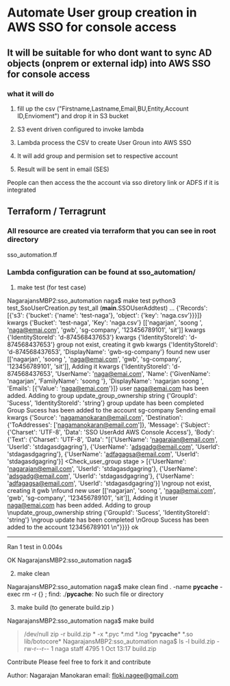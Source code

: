 # Automate User group creation in AWS SSO for console access

## It will be suitable for who dont want to sync AD objects (onprem or external idp) into AWS SSO for console access

### what it will do
1) fill up the csv ("Firstname,Lastname,Email,BU,Entity,Account ID,Envioment") and drop it in S3 bucket 

2) S3 event driven configured to invoke lambda

3) Lambda process the CSV to create User Groun into AWS SSO

4) It will add group and permision set to respective account

5) Result will be sent in email (SES)

People can then access the the account via sso diretory link or ADFS if it is integrated

## Terraform / Terragrunt

### All resource are created via terraform that you can see in root directory
sso_automation.tf

### Lambda configuration can be found at sso_automation/

1) make test (for test case)


NagarajansMBP2:sso_automation naga$ make test
python3 test_SsoUserCreation.py
test_all (__main__.SSOUserAddtest) ... {'Records': [{'s3': {'bucket': {'name': 'test-naga'}, 'object': {'key': 'naga.csv'}}}]}
kwargs {'Bucket': 'test-naga', 'Key': 'naga.csv'}
[['nagarjan', 'soong ', 'naga@emai.com', 'gwb', 'sg-company', '123456789101', 'sit']]
kwargs {'IdentityStoreId': 'd-874568437653'}
kwargs {'IdentityStoreId': 'd-874568437653'}
group not exist, creating it gwb
kwargs {'IdentityStoreId': 'd-874568437653', 'DisplayName': 'gwb-sg-company'}
found new user [['nagarjan', 'soong ', 'naga@emai.com', 'gwb', 'sg-company', '123456789101', 'sit']], Adding it
kwargs {'IdentityStoreId': 'd-874568437653', 'UserName': 'naga@emai.com', 'Name': {'GivenName': 'nagarjan', 'FamilyName': 'soong '}, 'DisplayName': 'nagarjan soong ', 'Emails': [{'Value': 'naga@emai.com'}]}
user naga@emai.com has been added. Adding to group
update_group_ownership string {'GroupId': 'Sucess', 'IdentityStoreId': 'string'}
group update has been completed
Group Sucess has been added to the account sg-company
Sending email
kwargs {'Source': 'nagamanokaran@email.com', 'Destination': {'ToAddresses': ['nagamanokaran@email.com']}, 'Message': {'Subject': {'Charset': 'UTF-8', 'Data': 'SSO UserAdd AWS Console Access'}, 'Body': {'Text': {'Charset': 'UTF-8', 'Data': "[{'UserName': 'nagarajan@email.com', 'UserId': 'stdagasdgagring'}, {'UserName': 'adsgadg@email.com', 'UserId': 'stdagasdgagring'}, {'UserName': 'adfagagsa@email.com', 'UserId': 'stdagasdgagring'}] <Check_user_group stage > [{'UserName': 'nagarajan@email.com', 'UserId': 'stdagasdgagring'}, {'UserName': 'adsgadg@email.com', 'UserId': 'stdagasdgagring'}, {'UserName': 'adfagagsa@email.com', 'UserId': 'stdagasdgagring'}] \ngroup not exist, creating it gwb \nfound new user [['nagarjan', 'soong ', 'naga@emai.com', 'gwb', 'sg-company', '123456789101', 'sit']], Adding it \nuser naga@emai.com has been added. Adding to group \nupdate_group_ownership string {'GroupId': 'Sucess', 'IdentityStoreId': 'string'} \ngroup update has been completed \nGroup Sucess has been added to the account 123456789101 \n"}}}}
ok

----------------------------------------------------------------------
Ran 1 test in 0.004s

OK
NagarajansMBP2:sso_automation naga$ 

2) make clean

NagarajansMBP2:sso_automation naga$ make clean
find . -name __pycache__ -exec rm -r {} \;
find: ./__pycache__: No such file or directory

3) make build (to generate build.zip )

NagarajansMBP2:sso_automation naga$ make build
>/dev/null zip -r build.zip * -x \*.pyc \*.md \*.log \*__pycache__\* \*.so lib/botocore\*
NagarajansMBP2:sso_automation naga$ ls -l build.zip
-rw-r--r--  1 naga  staff  4795  1 Oct 13:17 build.zip



Contribute
Please feel free to fork it and contribute

Author: Nagarajan Manokaran
email: floki.nagee@gmail.com
